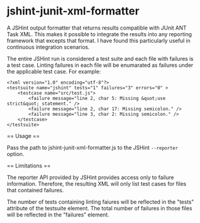 jshint-junit-xml-formatter
==========================

A JSHint output formatter that returns results compatible with JUnit ANT
Task XML. This makes it possible to integrate the results into any
reporting framework that excepts that format. I have found this
particularly useful in continuous integration scenarios.

The entire JSHint run is considered a test suite and each file with
failures is a test case. Linting failures in each file will be enumarated
as failures under the applicable test case. For example:

```
<?xml version="1.0" encoding="utf-8"?>
<testsuite name="jshint" tests="1" failures="3" errors="0" >
	<testcase name="src/test.js">
		<failure message="line 2, char 5: Missing &quot;use strict&quot; statement." />
		<failure message="line 2, char 17: Missing semicolon." />
		<failure message="line 3, char 2: Missing semicolon." />
	</testcase>
</testsuite>
```

== Usage ==

Pass the path to jshint-junit-xml-formatter.js to the JSHint `--reporter`
option.

== Limitations ==

The reporter API provided by JSHint provides access only to failure
information. Therefore, the resulting XML will only list test cases for
files that contained failures.

The number of tests containing linting faiures will be reflected in the
"tests" attribute of the testsuite element. The total number of failures
in those files will be reflected in the "failures" element.

